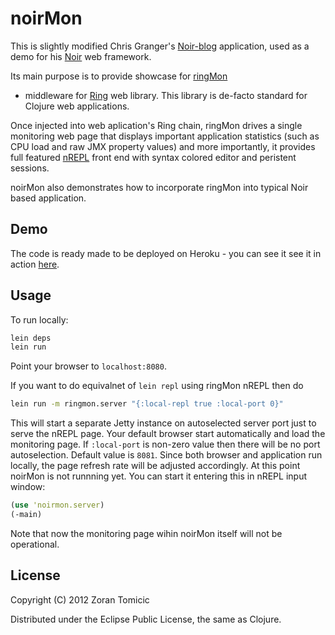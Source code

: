 # noirMon

This is slightly modified Chris Granger's
[Noir-blog](https://github.com/ibdknox/Noir-blog) application,
used as a demo for his
[Noir](https://github.com/ibdknox/noir) web framework.

Its main purpose is to provide showcase for
[ringMon](https://github.com/zoka/ringMon)
- middleware for
[Ring](https://github.com/mmcgrana/ring) web library. This library is
de-facto standard for Clojure web applications.

Once injected into web aplication's Ring chain,
ringMon drives a single monitoring web page that displays important application
statistics (such as CPU load and raw JMX property values) and more importantly,
it provides full featured
[nREPL](https://github.com/clojure/tools.nrepl)
front end with syntax colored editor and peristent sessions.

noirMon also demonstrates how to incorporate ringMon
into typical Noir based application.

## Demo

The code is ready made to be deployed on Heroku - you can see it see it in action
[here](http://noirmon.herokuapp.com/).

## Usage

To run locally:

```bash
lein deps
lein run
```
Point your browser to `localhost:8080`.

If you want to do equivalnet
of `lein repl` using ringMon nREPL then do

```bash
lein run -m ringmon.server "{:local-repl true :local-port 0}"
```
This will start a separate Jetty instance on autoselected server
port just to serve the nREPL page. Your default browser start automatically
and load the monitoring page. If `:local-port` is
non-zero value then there will be no port autoselection. Default
value is `8081`.
Since both browser and application run locally,
the page refresh rate will be adjusted accordingly.
At this point noirMon is not runnning yet.
You can start it entering this in nREPL input window:

```clojure
(use 'noirmon.server)
(-main)
```
Note that now the monitoring page wihin noirMon itself will
not be operational.

## License

Copyright (C) 2012 Zoran Tomicic

Distributed under the Eclipse Public License, the same as Clojure.

